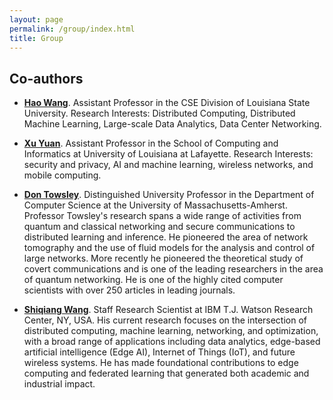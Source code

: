 ```yaml
---
layout: page
permalink: /group/index.html
title: Group
---
```


## Co-authors

- [**Hao Wang**](https://intellisys.haow.ca/haowang/). Assistant Professor in the CSE Division of Louisiana State University. Research Interests: Distributed Computing, Distributed Machine Learning, Large-scale Data Analytics, Data Center Networking. 

- [**Xu Yuan**](https://people.cmix.louisiana.edu/yuan/biography.html). Assistant Professor in the School of Computing and Informatics at University of Louisiana at Lafayette. Research Interests: security and privacy, AI and machine learning, wireless networks, and mobile computing.

- [**Don Towsley**](https://www.cics.umass.edu/faculty/directory/towsley_donald). Distinguished University Professor in the Department of Computer Science at the University of Massachusetts-Amherst. Professor Towsley's research spans a wide range of activities from quantum and classical networking and secure communications to distributed learning and inference. He pioneered the area of network tomography and the use of fluid models for the analysis and control of large networks. More recently he pioneered the theoretical study of covert communications and is one of the leading researchers in the area of quantum networking. He is one of the highly cited computer scientists with over 250 articles in leading journals.

- [**Shiqiang Wang**](https://research.ibm.com/people/shiqiang-wang). Staff Research Scientist at IBM T.J. Watson Research Center, NY, USA. His current research focuses on the intersection of distributed computing, machine learning, networking, and optimization, with a broad range of applications including data analytics, edge-based artificial intelligence (Edge AI), Internet of Things (IoT), and future wireless systems. He has made foundational contributions to edge computing and federated learning that generated both academic and industrial impact.

